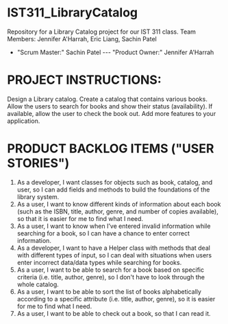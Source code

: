 # IST311_LibraryCatalog #
Repository for a Library Catalog project for our IST 311 class.
Team Members: Jennifer A'Harrah, Eric Liang, Sachin Patel
* "Scrum Master:" Sachin Patel --- "Product Owner:" Jennifer A'Harrah

# PROJECT INSTRUCTIONS:
Design a Library catalog. Create a catalog that contains various books.
Allow the users to search for books and show their status (availability). 
If available, allow the user to check the book out.
Add more features to your application.

# PRODUCT BACKLOG ITEMS ("USER STORIES")	
1)	As a developer, I want classes for objects such as book, catalog, and user, so I can add fields and methods to build the foundations of the library system.
2)	As a user, I want to know different kinds of information about each book (such as the ISBN, title, author, genre, and number of copies available), so that it is easier for me to find what I need.
3)	As a user, I want to know when I’ve entered invalid information while searching for a book, so I can have a chance to enter correct information.
4)	As a developer, I want to have a Helper class with methods that deal with different types of input, so I can deal with situations when users enter incorrect data/data types while searching for books.
5) As a user, I want to be able to search for a book based on specific criteria (i.e. title, author, genre), so I don't have to look through the whole catalog.
6)	As a user, I want to be able to sort the list of books alphabetically according to a specific attribute (i.e. title, author, genre), so it is easier for me to find what I need.
7) As a user, I want to be able to check out a book, so that I can read it.
